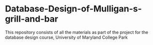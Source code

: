 # Database-Design-of-Mulligan-s-grill-and-bar
This repository consists of all the materials as part of the project for the database design course, University of Maryland College Park
